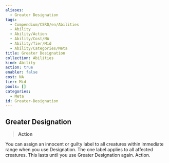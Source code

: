 ```yaml
---
aliases:
  - Greater Designation
tags:
  - Compendium/CSRD/en/Abilities
  - Ability
  - Ability/Action
  - Ability/Cost/NA
  - Ability/Tier/Mid
  - Ability/Categories/Meta
title: Greater Designation
collection: Abilities
kind: Ability
action: true
enabler: false
cost: NA
tier: Mid
pools: []
categories:
  - Meta
id: Greater-Designation
---
```

## Greater Designation    
>**Action**  
    
You can assign an innocent or guilty label to all creatures within immediate range when you use Designation. The one label applies to all affected creatures. This lasts until you use Greater Designation again. Action.
